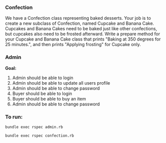 ### Confection

We have a Confection class representing baked desserts. Your job is to create a new subclass of Confection, named Cupcake and Banana Cake. Cupcakes and Banana Cakes need to be baked just like other confections, but cupcakes also need to be frosted afterward. Write a prepare method for your Cupcake and Banana Cake class that prints "Baking at 350 degrees for 25 minutes.", and then prints "Applying frosting" for Cupcake only.

### Admin
**Goal:**

1. Admin should be able to login
2. Admin should be able to update all users profile
3. Admin should be able to change password
4. Buyer should be able to login
5. Buyer should be able to buy an item
6. Admin should be able to change password

### To run:

`bundle exec rspec admin.rb`

`bundle exec rspec confection.rb`